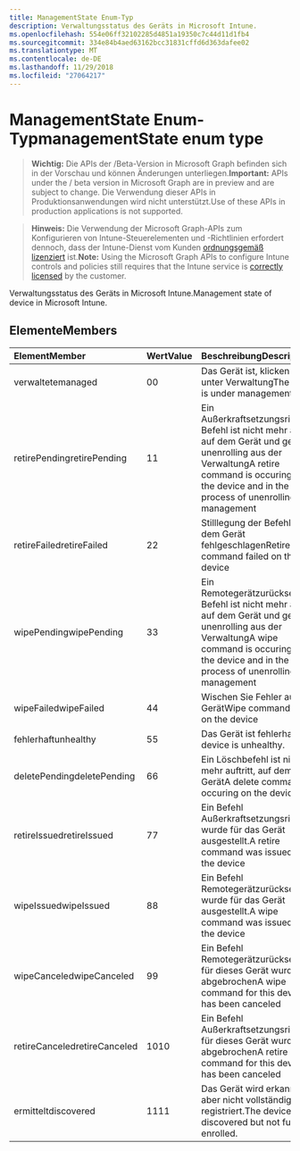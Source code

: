 ```yaml
---
title: ManagementState Enum-Typ
description: Verwaltungsstatus des Geräts in Microsoft Intune.
ms.openlocfilehash: 554e06ff32102285d4851a19350c7c44d11d1fb4
ms.sourcegitcommit: 334e84b4aed63162bcc31831cffd6d363dafee02
ms.translationtype: MT
ms.contentlocale: de-DE
ms.lasthandoff: 11/29/2018
ms.locfileid: "27064217"
---
```

# <a name="managementstate-enum-type"></a><span data-ttu-id="2559d-103">ManagementState Enum-Typ</span><span class="sxs-lookup"><span data-stu-id="2559d-103">managementState enum type</span></span>

> <span data-ttu-id="2559d-104">**Wichtig:** Die APIs der /Beta-Version in Microsoft Graph befinden sich in der Vorschau und können Änderungen unterliegen.</span><span class="sxs-lookup"><span data-stu-id="2559d-104">**Important:** APIs under the / beta version in Microsoft Graph are in preview and are subject to change.</span></span> <span data-ttu-id="2559d-105">Die Verwendung dieser APIs in Produktionsanwendungen wird nicht unterstützt.</span><span class="sxs-lookup"><span data-stu-id="2559d-105">Use of these APIs in production applications is not supported.</span></span>

> <span data-ttu-id="2559d-106">**Hinweis:** Die Verwendung der Microsoft Graph-APIs zum Konfigurieren von Intune-Steuerelementen und -Richtlinien erfordert dennoch, dass der Intune-Dienst vom Kunden [ordnungsgemäß lizenziert](https://go.microsoft.com/fwlink/?linkid=839381) ist.</span><span class="sxs-lookup"><span data-stu-id="2559d-106">**Note:** Using the Microsoft Graph APIs to configure Intune controls and policies still requires that the Intune service is [correctly licensed](https://go.microsoft.com/fwlink/?linkid=839381) by the customer.</span></span>

<span data-ttu-id="2559d-107">Verwaltungsstatus des Geräts in Microsoft Intune.</span><span class="sxs-lookup"><span data-stu-id="2559d-107">Management state of device in Microsoft Intune.</span></span>
## <a name="members"></a><span data-ttu-id="2559d-108">Elemente</span><span class="sxs-lookup"><span data-stu-id="2559d-108">Members</span></span>
|<span data-ttu-id="2559d-109">Element</span><span class="sxs-lookup"><span data-stu-id="2559d-109">Member</span></span>|<span data-ttu-id="2559d-110">Wert</span><span class="sxs-lookup"><span data-stu-id="2559d-110">Value</span></span>|<span data-ttu-id="2559d-111">Beschreibung</span><span class="sxs-lookup"><span data-stu-id="2559d-111">Description</span></span>|
|:---|:---|:---|
|<span data-ttu-id="2559d-112">verwaltete</span><span class="sxs-lookup"><span data-stu-id="2559d-112">managed</span></span>|<span data-ttu-id="2559d-113">0</span><span class="sxs-lookup"><span data-stu-id="2559d-113">0</span></span>|<span data-ttu-id="2559d-114">Das Gerät ist, klicken Sie unter Verwaltung</span><span class="sxs-lookup"><span data-stu-id="2559d-114">The device is under management</span></span>|
|<span data-ttu-id="2559d-115">retirePending</span><span class="sxs-lookup"><span data-stu-id="2559d-115">retirePending</span></span>|<span data-ttu-id="2559d-116">1</span><span class="sxs-lookup"><span data-stu-id="2559d-116">1</span></span>|<span data-ttu-id="2559d-117">Ein Außerkraftsetzungsrichtlinie Befehl ist nicht mehr auftritt, auf dem Gerät und gerade unenrolling aus der Verwaltung</span><span class="sxs-lookup"><span data-stu-id="2559d-117">A retire command is occuring on the device and in the process of unenrolling from management</span></span>|
|<span data-ttu-id="2559d-118">retireFailed</span><span class="sxs-lookup"><span data-stu-id="2559d-118">retireFailed</span></span>|<span data-ttu-id="2559d-119">2</span><span class="sxs-lookup"><span data-stu-id="2559d-119">2</span></span>|<span data-ttu-id="2559d-120">Stilllegung der Befehl auf dem Gerät fehlgeschlagen</span><span class="sxs-lookup"><span data-stu-id="2559d-120">Retire command failed on the device</span></span>|
|<span data-ttu-id="2559d-121">wipePending</span><span class="sxs-lookup"><span data-stu-id="2559d-121">wipePending</span></span>|<span data-ttu-id="2559d-122">3</span><span class="sxs-lookup"><span data-stu-id="2559d-122">3</span></span>|<span data-ttu-id="2559d-123">Ein Remotegerätzurücksetzung Befehl ist nicht mehr auftritt, auf dem Gerät und gerade unenrolling aus der Verwaltung</span><span class="sxs-lookup"><span data-stu-id="2559d-123">A wipe command is occuring on the device and in the process of unenrolling from management</span></span>|
|<span data-ttu-id="2559d-124">wipeFailed</span><span class="sxs-lookup"><span data-stu-id="2559d-124">wipeFailed</span></span>|<span data-ttu-id="2559d-125">4</span><span class="sxs-lookup"><span data-stu-id="2559d-125">4</span></span>|<span data-ttu-id="2559d-126">Wischen Sie Fehler auf dem Gerät</span><span class="sxs-lookup"><span data-stu-id="2559d-126">Wipe command failed on the device</span></span>|
|<span data-ttu-id="2559d-127">fehlerhaft</span><span class="sxs-lookup"><span data-stu-id="2559d-127">unhealthy</span></span>|<span data-ttu-id="2559d-128">5</span><span class="sxs-lookup"><span data-stu-id="2559d-128">5</span></span>|<span data-ttu-id="2559d-129">Das Gerät ist fehlerhaft.</span><span class="sxs-lookup"><span data-stu-id="2559d-129">The device is unhealthy.</span></span>|
|<span data-ttu-id="2559d-130">deletePending</span><span class="sxs-lookup"><span data-stu-id="2559d-130">deletePending</span></span>|<span data-ttu-id="2559d-131">6</span><span class="sxs-lookup"><span data-stu-id="2559d-131">6</span></span>|<span data-ttu-id="2559d-132">Ein Löschbefehl ist nicht mehr auftritt, auf dem Gerät</span><span class="sxs-lookup"><span data-stu-id="2559d-132">A delete command is occuring on the device</span></span> |
|<span data-ttu-id="2559d-133">retireIssued</span><span class="sxs-lookup"><span data-stu-id="2559d-133">retireIssued</span></span>|<span data-ttu-id="2559d-134">7</span><span class="sxs-lookup"><span data-stu-id="2559d-134">7</span></span>|<span data-ttu-id="2559d-135">Ein Befehl Außerkraftsetzungsrichtlinie wurde für das Gerät ausgestellt.</span><span class="sxs-lookup"><span data-stu-id="2559d-135">A retire command was issued for the device</span></span>|
|<span data-ttu-id="2559d-136">wipeIssued</span><span class="sxs-lookup"><span data-stu-id="2559d-136">wipeIssued</span></span>|<span data-ttu-id="2559d-137">8</span><span class="sxs-lookup"><span data-stu-id="2559d-137">8</span></span>|<span data-ttu-id="2559d-138">Ein Befehl Remotegerätzurücksetzung wurde für das Gerät ausgestellt.</span><span class="sxs-lookup"><span data-stu-id="2559d-138">A wipe command was issued for the device</span></span>|
|<span data-ttu-id="2559d-139">wipeCanceled</span><span class="sxs-lookup"><span data-stu-id="2559d-139">wipeCanceled</span></span>|<span data-ttu-id="2559d-140">9</span><span class="sxs-lookup"><span data-stu-id="2559d-140">9</span></span>|<span data-ttu-id="2559d-141">Ein Befehl Remotegerätzurücksetzung für dieses Gerät wurde abgebrochen</span><span class="sxs-lookup"><span data-stu-id="2559d-141">A wipe command for this device has been canceled</span></span>|
|<span data-ttu-id="2559d-142">retireCanceled</span><span class="sxs-lookup"><span data-stu-id="2559d-142">retireCanceled</span></span>|<span data-ttu-id="2559d-143">10</span><span class="sxs-lookup"><span data-stu-id="2559d-143">10</span></span>|<span data-ttu-id="2559d-144">Ein Befehl Außerkraftsetzungsrichtlinie für dieses Gerät wurde abgebrochen</span><span class="sxs-lookup"><span data-stu-id="2559d-144">A retire command for this device has been canceled</span></span>|
|<span data-ttu-id="2559d-145">ermittelt</span><span class="sxs-lookup"><span data-stu-id="2559d-145">discovered</span></span>|<span data-ttu-id="2559d-146">11</span><span class="sxs-lookup"><span data-stu-id="2559d-146">11</span></span>|<span data-ttu-id="2559d-147">Das Gerät wird erkannt, aber nicht vollständig registriert.</span><span class="sxs-lookup"><span data-stu-id="2559d-147">The device is discovered but not fully enrolled.</span></span>|





